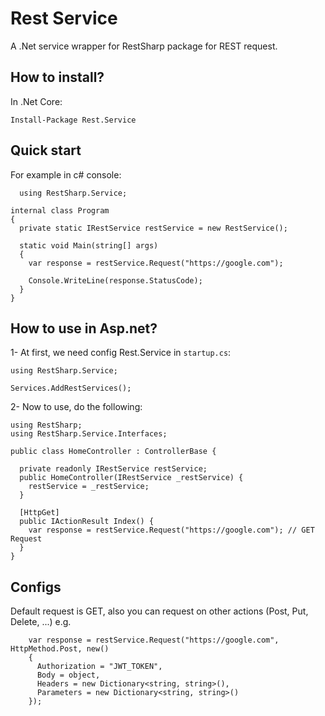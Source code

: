 # Rest Service
A .Net service wrapper for RestSharp package for REST request.

## How to install?
In .Net Core:
```
Install-Package Rest.Service
```

## Quick start
For example in c# console:
```
  using RestSharp.Service;
```
```
internal class Program
{
  private static IRestService restService = new RestService();
  
  static void Main(string[] args)
  {
    var response = restService.Request("https://google.com");
      
    Console.WriteLine(response.StatusCode);
  }
}
```
## How to use in Asp.net?
1- At first, we need config Rest.Service in `startup.cs`:
```
using RestSharp.Service;
```
```
Services.AddRestServices();
```

2- Now to use, do the following:
```
using RestSharp;
using RestSharp.Service.Interfaces;
```
```
public class HomeController : ControllerBase {

  private readonly IRestService restService;
  public HomeController(IRestService _restService) {
    restService = _restService;
  }
  
  [HttpGet]
  public IActionResult Index() {
    var response = restService.Request("https://google.com"); // GET Request
  }
}
```
## Configs
Default request is GET, also you can request on other actions (Post, Put, Delete, ...) e.g.
```
    var response = restService.Request("https://google.com", HttpMethod.Post, new()
    {
      Authorization = "JWT_TOKEN",
      Body = object,
      Headers = new Dictionary<string, string>(),
      Parameters = new Dictionary<string, string>()
    });
```
